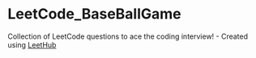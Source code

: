 # LeetCode_BaseBallGame
Collection of LeetCode questions to ace the coding interview! - Created using [LeetHub](https://github.com/QasimWani/LeetHub)

